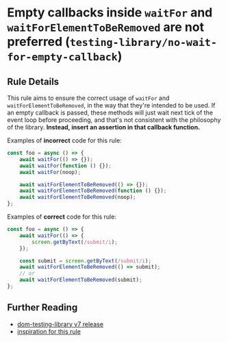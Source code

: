 # Empty callbacks inside `waitFor` and `waitForElementToBeRemoved` are not preferred (`testing-library/no-wait-for-empty-callback`)

## Rule Details

This rule aims to ensure the correct usage of `waitFor` and `waitForElementToBeRemoved`, in the way that they're intended to be used.
If an empty callback is passed, these methods will just wait next tick of the event loop before proceeding, and that's not consistent with the philosophy of the library.
**Instead, insert an assertion in that callback function.**

Examples of **incorrect** code for this rule:

```js
const foo = async () => {
	await waitFor(() => {});
	await waitFor(function () {});
	await waitFor(noop);

	await waitForElementToBeRemoved(() => {});
	await waitForElementToBeRemoved(function () {});
	await waitForElementToBeRemoved(noop);
};
```

Examples of **correct** code for this rule:

```js
const foo = async () => {
	await waitFor(() => {
		screen.getByText(/submit/i);
	});

	const submit = screen.getByText(/submit/i);
	await waitForElementToBeRemoved(() => submit);
	// or
	await waitForElementToBeRemoved(submit);
};
```

## Further Reading

- [dom-testing-library v7 release](https://github.com/testing-library/dom-testing-library/releases/tag/v7.0.0)
- [inspiration for this rule](https://kentcdodds.com/blog/common-mistakes-with-react-testing-library#passing-an-empty-callback-to-waitfor)
